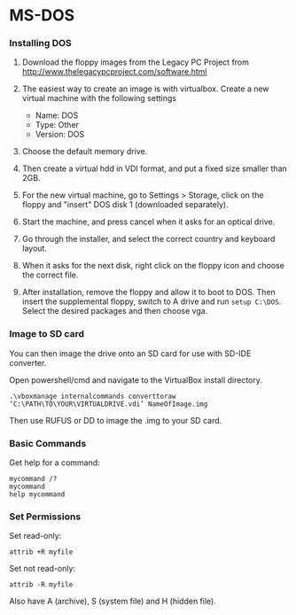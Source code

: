 # MS-DOS

### Installing DOS

1. Download the floppy images from the Legacy PC Project from http://www.thelegacypcproject.com/software.html

1. The easiest way to create an image is with virtualbox. Create a new virtual machine with the following settings
    * Name: DOS
    * Type: Other
    * Version: DOS

1. Choose the default memory drive.

1. Then create a virtual hdd in VDI format, and put a fixed size smaller than 2GB.

1. For the new virtual machine, go to Settings > Storage, click on the floppy and "insert" DOS disk 1 (downloaded separately).

1. Start the machine, and press cancel when it asks for an optical drive.

1. Go through the installer, and select the correct country and keyboard layout.

1. When it asks for the next disk, right click on the floppy icon and choose the correct file.

1. After installation, remove the floppy and allow it to boot to DOS. Then insert the supplemental floppy, switch to A drive and run `setup C:\DOS`.
Select the desired packages and then choose vga.

### Image to SD card
You can then image the drive onto an SD card for use with SD-IDE converter. 

Open powershell/cmd and navigate to the VirtualBox install directory. 

```
.\vboxmanage internalcommands converttoraw ‘C:\PATH\TO\YOUR\VIRTUALDRIVE.vdi’ NameOfImage.img
```

Then use RUFUS or DD to image the .img to your SD card.

### Basic Commands
Get help for a command:
```
mycommand /?
mycommand
help mycommand
```

### Set Permissions
Set read-only:
```
attrib +R myfile
```
Set not read-only:
```
attrib -R myfile
```
Also have A (archive), S (system file) and H (hidden file).
